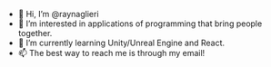 - 👋 Hi, I’m @raynaglieri
- 👀 I’m interested in applications of programming that bring people together. 
- 🌱 I’m currently learning Unity/Unreal Engine and React. 
- 📫 The best way to reach me is through my email!
